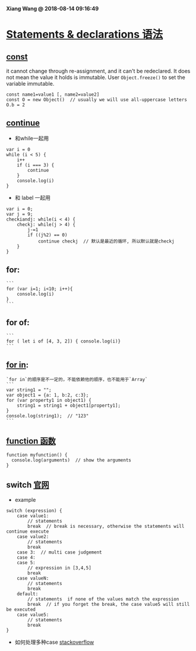 **Xiang Wang @ 2018-08-14 09:16:49**


# [Statements & declarations 语法](https://developer.mozilla.org/en-US/docs/Web/JavaScript/Reference/Statements/Legacy_generator_function)
## [const](https://developer.mozilla.org/en-US/docs/Web/JavaScript/Reference/Statements/const)
it cannot change through re-assignment, and it can't be redeclared. It does not mean the value it holds is immutable. User `Object.freeze()` to set the variable immutable.
```
const name1=value1 [, name2=value2]
const O = new Object()  // usually we will use all-uppercase letters
O.b = 2
```

## [continue](https://developer.mozilla.org/en-US/docs/Web/JavaScript/Reference/Statements/continue)
* 和while一起用
```
var i = 0
while (i < 5) {
    i++
    if (i === 3) {
        continue
    }
    console.log(i)
}
```
* 和 label 一起用
```
var i = 0;
var j = 9;
checkiandj: while(i < 4) {
    checkj: while(j > 4) {
        j-=1
        if ((j%2) == 0)
            continue checkj  // 默认是最近的循环, 所以默认就是checkj
    }
}
```


## for:
    ```
    for (var i=1; i<10; i++){
        console.log(i)
    }
    ```

## for of:
    ```
    for ( let i of [4, 3, 2]) { console.log(i)}
    ```
## [for in](https://developer.mozilla.org/en-US/docs/Web/JavaScript/Reference/Statements/for...in):  
    `for in`的顺序是不一定的，不能依赖他的顺序，也不能用于`Array`
    ```
    var string1 = "";
    var object1 = {a: 1, b:2, c:3};
    for (var property1 in object1) {
        string1 = string1 + object1[property1];
    }
    console.log(string1);  // "123"
    ```
## [function 函数](https://developer.mozilla.org/en-US/docs/Web/JavaScript/Reference/Statements/function)
```
function myfunction() {
  console.log(arguments)  // show the arguments
}
```

## switch [官网](https://developer.mozilla.org/en-US/docs/Web/JavaScript/Reference/Statements/switch)
* example
```
switch (expression) {
    case value1:
        // statements
        break  // break is necessary, otherwise the statements will continue execute
    case value2:
        // statements
        break
    case 3:  // multi case judgement
    case 4:
    case 5:
        // expression in [3,4,5]
        break
    case valueN:
        // statements
        break
    default:
        // statements  if none of the values match the expression
        break  // if you forget the break, the case value5 will still be executed
    case value5:
        // statements
        break
}
```

* 如何处理多种case [stackoverflow](https://stackoverflow.com/questions/13207927/switch-statement-multiple-cases-in-javascript)
